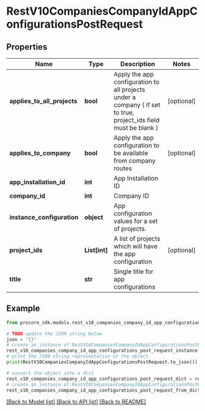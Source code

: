 # RestV10CompaniesCompanyIdAppConfigurationsPostRequest


## Properties

Name | Type | Description | Notes
------------ | ------------- | ------------- | -------------
**applies_to_all_projects** | **bool** | Apply the app configuration to all projects under a company ( if set to true, project_ids field must be blank ) | [optional] 
**applies_to_company** | **bool** | Apply the app configuration to be available from company routes | [optional] 
**app_installation_id** | **int** | App Installation ID | 
**company_id** | **int** | Company ID | 
**instance_configuration** | **object** | App configuration values for a set of projects. | 
**project_ids** | **List[int]** | A list of projects which will have the app configuration | [optional] 
**title** | **str** | Single title for app configurations | 

## Example

```python
from procore_sdk.models.rest_v10_companies_company_id_app_configurations_post_request import RestV10CompaniesCompanyIdAppConfigurationsPostRequest

# TODO update the JSON string below
json = "{}"
# create an instance of RestV10CompaniesCompanyIdAppConfigurationsPostRequest from a JSON string
rest_v10_companies_company_id_app_configurations_post_request_instance = RestV10CompaniesCompanyIdAppConfigurationsPostRequest.from_json(json)
# print the JSON string representation of the object
print(RestV10CompaniesCompanyIdAppConfigurationsPostRequest.to_json())

# convert the object into a dict
rest_v10_companies_company_id_app_configurations_post_request_dict = rest_v10_companies_company_id_app_configurations_post_request_instance.to_dict()
# create an instance of RestV10CompaniesCompanyIdAppConfigurationsPostRequest from a dict
rest_v10_companies_company_id_app_configurations_post_request_from_dict = RestV10CompaniesCompanyIdAppConfigurationsPostRequest.from_dict(rest_v10_companies_company_id_app_configurations_post_request_dict)
```
[[Back to Model list]](../README.md#documentation-for-models) [[Back to API list]](../README.md#documentation-for-api-endpoints) [[Back to README]](../README.md)


